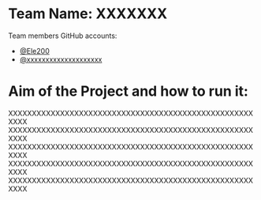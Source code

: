 # Team Name: XXXXXXX

Team members GitHub accounts: 
- [@Ele200](https://www.github.com/Ele200)
- [@xxxxxxxxxxxxxxxxxxxx](https://www.github.com/xxxxxxxxxxxxxxxxxxxx)


# Aim of the Project and how to run it:
XXXXXXXXXXXXXXXXXXXXXXXXXXXXXXXXXXXXXXXXXXXXXXXXXXXXXXXX
XXXXXXXXXXXXXXXXXXXXXXXXXXXXXXXXXXXXXXXXXXXXXXXXXXXXXXXX
XXXXXXXXXXXXXXXXXXXXXXXXXXXXXXXXXXXXXXXXXXXXXXXXXXXXXXXX
XXXXXXXXXXXXXXXXXXXXXXXXXXXXXXXXXXXXXXXXXXXXXXXXXXXXXXXX
XXXXXXXXXXXXXXXXXXXXXXXXXXXXXXXXXXXXXXXXXXXXXXXXXXXXXXXX

